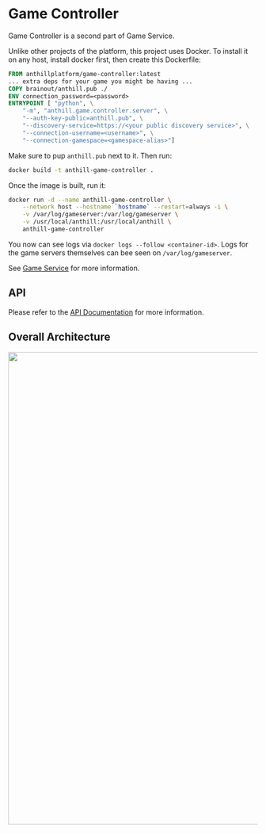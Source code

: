 # Game Controller
Game Controller is a second part of Game Service. 

Unlike other projects of the platform, this project uses Docker.
To install it on any host, install docker first, then create this Dockerfile:
```dockerfile
FROM anthillplatform/game-controller:latest
... extra deps for your game you might be having ...
COPY brainout/anthill.pub ./
ENV connection_password=<password>
ENTRYPOINT [ "python", \
    "-m", "anthill.game.controller.server", \
    "--auth-key-public=anthill.pub", \
    "--discovery-service=https://<your public discovery service>", \
    "--connection-username=<username>", \
    "--connection-gamespace=<gamespace-alias>"]
```

Make sure to pup `anthill.pub` next to it. Then run:
```bash
docker build -t anthill-game-controller .
```

Once the image is built, run it:
```bash
docker run -d --name anthill-game-controller \
    --network host --hostname `hostname` --restart=always -i \
    -v /var/log/gameserver:/var/log/gameserver \
    -v /usr/local/anthill:/usr/local/anthill \
    anthill-game-controller
```

You now can see logs via `docker logs --follow <container-id>`.
Logs for the game servers themselves can bee seen on `/var/log/gameserver`.

See <a href="https://github.com/anthill-platform/anthill-game-master#game-service">Game Service</a> for more information.

## API

Please refer to the <a href="doc/API.md">API Documentation</a> for more information.

## Overall Architecture

<center>
<img src="https://cloud.githubusercontent.com/assets/1666014/26266946/613bc5a0-3cf0-11e7-9c1e-59e403ea5bdd.png" width="954">
</center>